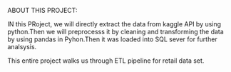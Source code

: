 ABOUT THIS PROJECT:

IN this PRoject, we will directly extract the data from kaggle API by using python.Then we will preprocesss it by cleaning and transforming the data by using pandas in Pyhon.Then it was loaded into SQL sever for further analsysis.

This entire project walks us through ETL pipeline for retail data set.
